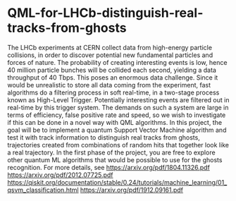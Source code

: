 # QML-for-LHCb-distinguish-real-tracks-from-ghosts

The LHCb experiments at CERN collect data from high-energy particle collisions, in order to
discover potential new fundamental particles and forces of nature. The probability of creating
interesting events is low, hence 40 million particle bunches will be collided each second,
yielding a data throughput of 40 Tbps. This poses an enormous data challenge. Since it would
be unrealistic to store all data coming from the experiment, fast algorithms do a filtering
process in soft real-time, in a two-stage process known as High-Level Trigger. Potentially
interesting events are filtered out in real-time by this trigger system. The demands on such a
system are large in terms of efficiency, false positive rate and speed, so we wish to investigate
if this can be done in a novel way with QML algorithms. In this project, the goal will be to
implement a quantum Support Vector Machine algorithm and test it with track information
to distinguish real tracks from ghosts, trajectories created from combinations of random hits
that together look like a real trajectory. In the first phase of the project, you are free to explore
other quantum ML algorithms that would be possible to use for the ghosts recognition.
For more details, see
https://arxiv.org/pdf/1804.11326.pdf
https://arxiv.org/pdf/2012.07725.pdf
https://qiskit.org/documentation/stable/0.24/tutorials/machine_learning/01_qsvm_classification.html
https://arxiv.org/pdf/1912.09161.pdf
